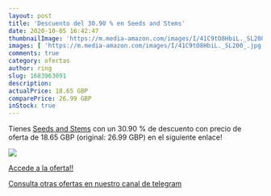 ```yaml
---
layout: post
title: 'Descuento del 30.90 % en Seeds and Stems'
date: 2020-10-05 16:42:47
thumbnailImage: 'https://m.media-amazon.com/images/I/41C9tO8HbiL._SL200_.jpg'
images: [ 'https://m.media-amazon.com/images/I/41C9tO8HbiL._SL200_.jpg' ]
comments: true
category: ofertas
author: ring
slug: 1683963091
description:
actualPrice: 18.65 GBP
comparePrice: 26.99 GBP
inStock: true
---
```


Tienes [Seeds and Stems](https://www.amazon.co.uk/dp/1683963091/?tag=redken01-21) con un 30.90 % de descuento con precio de oferta de 18.65 GBP (original: 26.99 GBP) en el siguiente enlace!

[![](https://m.media-amazon.com/images/I/41C9tO8HbiL._SL200_.jpg)](https://www.amazon.co.uk/dp/1683963091/?tag=redken01-21)

[Accede a la oferta!!](https://www.amazon.co.uk/dp/1683963091/?tag=redken01-21)

[Consulta otras ofertas en nuestro canal de telegram](https://t.me/s/ofertas25)
